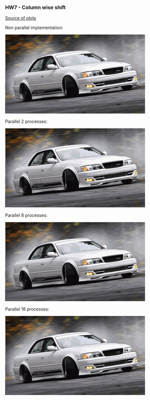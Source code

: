 ### HW7 - Column wise shift
[Source of plots](out)

Non parallel implementation:

<img src="out/non-parallel.gif">

Parallel 2 processes:

<img src="out/parallel_world_size=2.gif">

Parallel 8 processes:

<img src="out/parallel_world_size=8.gif">

Parallel 16 processes:

<img src="out/parallel_world_size=16.gif">